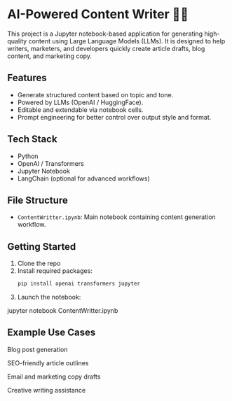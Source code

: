 
# AI-Powered Content Writer 📝🤖

This project is a Jupyter notebook-based application for generating high-quality content using Large Language Models (LLMs). It is designed to help writers, marketers, and developers quickly create article drafts, blog content, and marketing copy.

##  Features

-  Generate structured content based on topic and tone.
-  Powered by LLMs (OpenAI / HuggingFace).
-  Editable and extendable via notebook cells.
-  Prompt engineering for better control over output style and format.

##  Tech Stack

- Python
- OpenAI / Transformers
- Jupyter Notebook
- LangChain (optional for advanced workflows)

##  File Structure

- `ContentWritter.ipynb`: Main notebook containing content generation workflow.

##  Getting Started

1. Clone the repo
2. Install required packages:
   ```bash
   pip install openai transformers jupyter
3. Launch the notebook:

jupyter notebook ContentWritter.ipynb

## Example Use Cases
Blog post generation

SEO-friendly article outlines

Email and marketing copy drafts

Creative writing assistance
